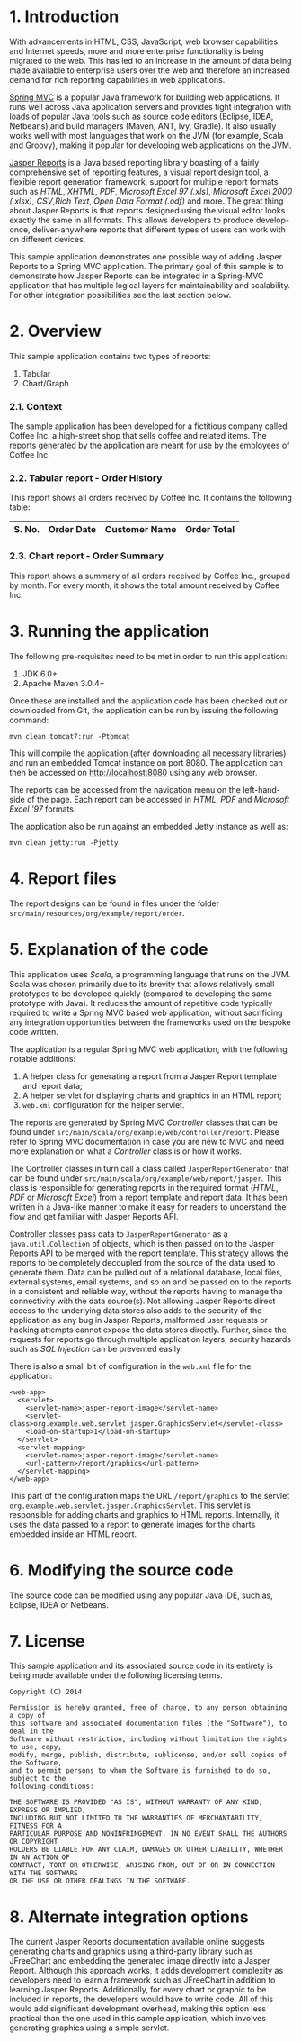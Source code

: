 # 1. Introduction
With advancements in HTML, CSS, JavaScript, web browser capabilities and Internet speeds,
more and more enterprise functionality is being migrated to the web.  This has led to an increase
in the amount of data being made available to enterprise users over the web and therefore an
increased demand for rich reporting capabilities in web applications.

[Spring MVC](http://docs.spring.io/spring/docs/current/spring-framework-reference/htmlsingle/#spring-web)
is a popular Java framework for building web applications.  It runs well across Java application
servers and provides tight integration with loads of popular Java tools such as source code
editors (Eclipse, IDEA, Netbeans) and build managers (Maven, ANT, Ivy, Gradle).  It also usually works well
with most languages that work on the JVM (for example, Scala and Groovy), making it popular for developing web applications on the JVM.

[Jasper Reports](http://community.jaspersoft.com/) is a Java based reporting library boasting
of a fairly comprehensive set of reporting features, a visual report design tool, a
flexible report generation framework, support for multiple report formats such as *HTML*, *XHTML*,
*PDF*, *Microsoft Excel 97 (.xls)*, *Microsoft Excel 2000 (.xlsx)*, *CSV*,*Rich Text*,
*Open Data Format (.odf)* and more.  The great thing about Jasper Reports is that reports designed
using the visual editor looks exactly the same in all formats.  This allows developers to produce
develop-once, deliver-anywhere reports that different types of users can work with on different
devices.

This sample application demonstrates one possible way of adding Jasper Reports to a Spring MVC
application.  The primary goal of this sample is to demonstrate how Jasper Reports can be integrated
in a Spring-MVC application that has multiple logical layers for maintainability and scalability.
For other integration possibilities see the last section below.

# 2. Overview
This sample application contains two types of reports:

1. Tabular
1. Chart/Graph

### 2.1. Context
The sample application has been developed for a fictitious company called Coffee Inc. a
high-street shop that sells coffee and related items.  The reports generated by the application
are meant for use by the employees of Coffee Inc.

### 2.2. Tabular report - Order History
This report shows all orders received by Coffee Inc.  It contains the following table:

<table>
  <thead>
    <tr>
      <th>S. No.</th>
      <th>Order Date</th>
      <th>Customer Name</th>
      <th>Order Total</th>
    </tr>
  </thead>
</table>

### 2.3. Chart report - Order Summary
This report shows a summary of all orders received by Coffee Inc., grouped by month.
For every month, it shows the total amount received by Coffee Inc.

# 3. Running the application
The following pre-requisites need to be met in order to run this application:

1. JDK 6.0+
2. Apache Maven 3.0.4+

Once these are installed and the application code has been checked out or downloaded
from Git, the application can be run by issuing the following command:

    mvn clean tomcat7:run -Ptomcat

This will compile the application (after downloading all necessary libraries) and run
an embedded Tomcat instance on port 8080.  The application can then be accessed on
<http://localhost:8080> using any web browser.

The reports can be accessed from the navigation menu on the left-hand-side of the page.
Each report can be accessed in *HTML*, *PDF* and *Microsoft Excel '97* formats.

The application also be run against an embedded Jetty instance as well as:

    mvn clean jetty:run -Pjetty

# 4. Report files
The report designs can be found in files under the folder
`src/main/resources/org/example/report/order`.

# 5. Explanation of the code
This application uses *Scala*, a programming language that runs on the JVM.  Scala
was chosen primarily due to its brevity that allows relatively small prototypes to
be developed quickly (compared to developing the same prototype with Java).  It
reduces the amount of repetitive code typically required to write a Spring MVC based
web application, without sacrificing any integration opportunities between the
frameworks used on the bespoke code written.

The application is a regular Spring MVC web application, with the following notable
additions:

1. A helper class for generating a report from a Jasper Report template and report data;
1. A helper servlet for displaying charts and graphics in an HTML report;
1. `web.xml` configuration for the helper servlet.

The reports are generated by Spring MVC *Controller* classes that can be found under
`src/main/scala/org/example/web/controller/report`.  Please refer to Spring MVC
documentation in case you are new to MVC and need more explanation on what a
*Controller* class is or how it works.

The Controller classes in turn call a class called `JasperReportGenerator` that can
be found under `src/main/scala/org/example/web/report/jasper`.  This class is responsible
for generating reports in the required format (*HTML*, *PDF* or *Microsoft Excel*) from
a report template and report data.  It has been written in a Java-like manner to
make it easy for readers to understand the flow and get familiar with Jasper Reports
API.

Controller classes pass data to `JasperReportGenerator` as a `java.util.Collection`
of objects, which is then passed on to the Jasper Reports API to be merged with the
report template.  This strategy allows the reports to be completely decoupled from
the source of the data used to generate them.  Data can be pulled out of a relational
database, local files, external systems, email systems, and so on and be passed on to
the reports in a consistent and reliable way, without the reports having to manage
the connectivity with the data source(s).  Not allowing Jasper Reports direct access
to the underlying data stores also adds to the security of the application as any bug
in Jasper Reports, malformed user requests or hacking attempts cannot expose the data
stores directly.  Further, since the requests for reports go through multiple application
layers, security hazards such as *SQL Injection* can be prevented easily.

There is also a small bit of configuration in the `web.xml` file for the application:

    <web-app>
      <servlet>
        <servlet-name>jasper-report-image</servlet-name>
        <servlet-class>org.example.web.servlet.jasper.GraphicsServlet</servlet-class>
        <load-on-startup>1</load-on-startup>
      </servlet>
      <servlet-mapping>
        <servlet-name>jasper-report-image</servlet-name>
        <url-pattern>/report/graphics</url-pattern>
      </servlet-mapping>
    </web-app>

This part of the configuration maps the URL `/report/graphics` to the servlet
`org.example.web.servlet.jasper.GraphicsServlet`.  This servlet is responsible for
adding charts and graphics to HTML reports.  Internally, it uses the data passed to
a report to generate images for the charts embedded inside an HTML report.

# 6. Modifying the source code
The source code can be modified using any popular Java IDE, such as, Eclipse, IDEA or
Netbeans.

# 7. License
This sample application and its associated source code in its entirety is being made
available under the following licensing terms.

    Copyright (C) 2014

    Permission is hereby granted, free of charge, to any person obtaining a copy of
	this software and associated documentation files (the "Software"), to deal in the
	Software without restriction, including without limitation the rights to use, copy,
	modify, merge, publish, distribute, sublicense, and/or sell copies of the Software,
	and to permit persons to whom the Software is furnished to do so, subject to the
	following conditions:

    THE SOFTWARE IS PROVIDED "AS IS", WITHOUT WARRANTY OF ANY KIND, EXPRESS OR IMPLIED,
	INCLUDING BUT NOT LIMITED TO THE WARRANTIES OF MERCHANTABILITY, FITNESS FOR A
	PARTICULAR PURPOSE AND NONINFRINGEMENT. IN NO EVENT SHALL THE AUTHORS OR COPYRIGHT
	HOLDERS BE LIABLE FOR ANY CLAIM, DAMAGES OR OTHER LIABILITY, WHETHER IN AN ACTION OF
	CONTRACT, TORT OR OTHERWISE, ARISING FROM, OUT OF OR IN CONNECTION WITH THE SOFTWARE
	OR THE USE OR OTHER DEALINGS IN THE SOFTWARE.

# 8. Alternate integration options
The current Jasper Reports documentation available online suggests generating charts
and graphics using a third-party library such as JFreeChart and embedding the generated
image directly into a Jasper Report.  Although this approach works, it adds development
complexity as developers need to learn a framework such as JFreeChart in addition to
learning Jasper Reports.  Additionally, for every chart or graphic to be included in
reports, the developers would have to write code.  All of this would add significant
development overhead, making this option less practical than the one used in this
sample application, which involves generating graphics using a simple servlet.
